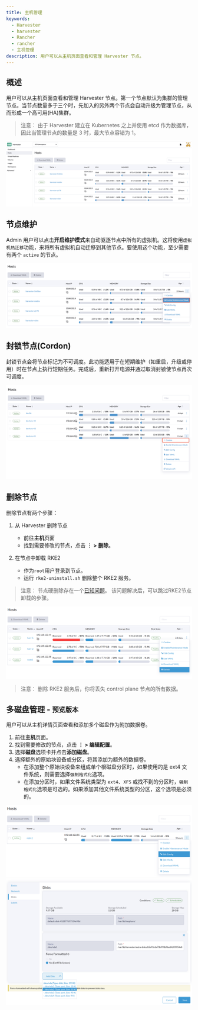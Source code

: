```yaml
---
title: 主机管理
keywords:
  - Harvester
  - harvester
  - Rancher
  - rancher
  - 主机管理
description: 用户可以从主机页面查看和管理 Harvester 节点。
---
```


## 概述

用户可以从主机页面查看和管理 Harvester 节点。第一个节点默认为集群的管理节点。当节点数量多于三个时，先加入的另外两个节点会自动升级为管理节点，从而形成一个高可用(HA)集群。

> 注意：
> 由于 Harvester 建立在 Kubernetes 之上并使用 etcd 作为数据库，因此当管理节点的数量是 3 时，最大节点容错为 1。

![host.png](./assets/host.png)


## 节点维护

Admin 用户可以点击**开启维护模式**来自动驱逐节点中所有的虚拟机。这将使用`虚拟机热迁移`功能，来将所有虚拟机自动迁移到其他节点。要使用这个功能，至少需要有两个 `active` 的节点。

![node-maintenance.png](./assets/node-maintenance.png)

## 封锁节点(Cordon)

封锁节点会将节点标记为不可调度。此功能适用于在短期维护（如重启，升级或停用）时在节点上执行短期任务。完成后，重新打开电源并通过取消封锁使节点再次可调度。

![cordon-node.png](./assets/cordon-nodes.png)

## 删除节点

删除节点有两个步骤：

1. 从 Harvester 删除节点
   - 前往**主机**页面
   - 找到需要修改的节点，点击 **⋮ > 删除**。

2. 在节点中卸载 RKE2
   - 作为`root`用户登录到节点。
   - 运行 `rke2-uninstall.sh` 删除整个 RKE2 服务。

> 注意：
> 节点硬删除存在一个[已知问题](https://github.com/harvester/harvester/issues/1497)。 该问题解决后，可以跳过RKE2节点卸载的步骤。

![delete.png](./assets/delete.png)

> 注意：
> 删除 RKE2 服务后，你将丢失 control plane 节点的所有数据。
 
## 多磁盘管理 - `预览版本`

用户可以从主机详情页面查看和添加多个磁盘作为附加数据卷。

1. 前往**主机**页面。
2. 找到需要修改的节点，点击 **⋮ > 编辑配置**。
2. 选择**磁盘**选项卡并点击**添加磁盘**。
3. 选择额外的原始块设备或分区，将其添加为额外的数据卷。
   - 在添加整个原始块设备来组成单个根磁盘分区时，如果使用的是 ext4 文件系统，则需要选择`强制格式化`选项。
   - 在添加分区时，如果文件系统类型为 `ext4`、`XFS` 或找不到的分区时，`强制格式化`选项是可选的。如果添加其他文件系统类型的分区，这个选项是必须的。

![Edit Config](./assets/edit-config.png)
![Add Disks](./assets/add-disks.png)
